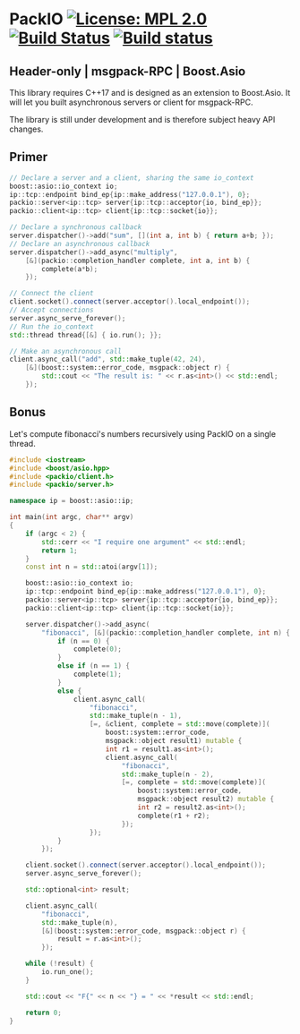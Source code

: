 # PackIO [![License: MPL 2.0](https://img.shields.io/badge/License-MPL%202.0-blue.svg)](https://opensource.org/licenses/MPL-2.0) [![Build Status](https://travis-ci.com/qchateau/packio.svg?branch=master)](https://travis-ci.com/qchateau/packio) [![Build status](https://ci.appveyor.com/api/projects/status/b48fxx9p5emirg6w/branch/master?svg=true)](https://ci.appveyor.com/project/Tytan/packio/branch/master)

## Header-only | msgpack-RPC | Boost.Asio

This library requires C++17 and is designed as an extension to Boost.Asio. It will let you built asynchronous servers or client for msgpack-RPC.

The library is still under development and is therefore subject heavy API changes.

## Primer

```cpp
// Declare a server and a client, sharing the same io_context
boost::asio::io_context io;
ip::tcp::endpoint bind_ep{ip::make_address("127.0.0.1"), 0};
packio::server<ip::tcp> server{ip::tcp::acceptor{io, bind_ep}};
packio::client<ip::tcp> client{ip::tcp::socket{io}};
```

```cpp
// Declare a synchronous callback
server.dispatcher()->add("sum", [](int a, int b) { return a+b; });
// Declare an asynchronous callback
server.dispatcher()->add_async("multiply",
    [&](packio::completion_handler complete, int a, int b) {
        complete(a*b);
    });
```

```cpp
// Connect the client
client.socket().connect(server.acceptor().local_endpoint());
// Accept connections
server.async_serve_forever();
// Run the io_context
std::thread thread{[&] { io.run(); }};
```

```cpp
// Make an asynchronous call
client.async_call("add", std::make_tuple(42, 24),
    [&](boost::system::error_code, msgpack::object r) {
        std::cout << "The result is: " << r.as<int>() << std::endl;
    });
```

## Bonus

Let's compute fibonacci's numbers recursively using PackIO on a single thread.

```cpp
#include <iostream>
#include <boost/asio.hpp>
#include <packio/client.h>
#include <packio/server.h>

namespace ip = boost::asio::ip;

int main(int argc, char** argv)
{
    if (argc < 2) {
        std::cerr << "I require one argument" << std::endl;
        return 1;
    }
    const int n = std::atoi(argv[1]);

    boost::asio::io_context io;
    ip::tcp::endpoint bind_ep{ip::make_address("127.0.0.1"), 0};
    packio::server<ip::tcp> server{ip::tcp::acceptor{io, bind_ep}};
    packio::client<ip::tcp> client{ip::tcp::socket{io}};

    server.dispatcher()->add_async(
        "fibonacci", [&](packio::completion_handler complete, int n) {
            if (n == 0) {
                complete(0);
            }
            else if (n == 1) {
                complete(1);
            }
            else {
                client.async_call(
                    "fibonacci",
                    std::make_tuple(n - 1),
                    [=, &client, complete = std::move(complete)](
                        boost::system::error_code,
                        msgpack::object result1) mutable {
                        int r1 = result1.as<int>();
                        client.async_call(
                            "fibonacci",
                            std::make_tuple(n - 2),
                            [=, complete = std::move(complete)](
                                boost::system::error_code,
                                msgpack::object result2) mutable {
                                int r2 = result2.as<int>();
                                complete(r1 + r2);
                            });
                    });
            }
        });

    client.socket().connect(server.acceptor().local_endpoint());
    server.async_serve_forever();

    std::optional<int> result;

    client.async_call(
        "fibonacci",
        std::make_tuple(n),
        [&](boost::system::error_code, msgpack::object r) {
            result = r.as<int>();
        });

    while (!result) {
        io.run_one();
    }

    std::cout << "F{" << n << "} = " << *result << std::endl;

    return 0;
}
```

